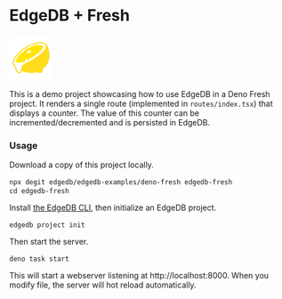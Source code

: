 # EdgeDB + Fresh

![fresh logo](static/logo.svg)

This is a demo project showcasing how to use EdgeDB in a Deno Fresh project. It renders a single route (implemented in `routes/index.tsx`) that displays a counter. The value of this counter can be incremented/decremented and is persisted in EdgeDB.

### Usage

Download a copy of this project locally.

```
npx degit edgedb/edgedb-examples/deno-fresh edgedb-fresh
cd edgedb-fresh
```

Install [the EdgeDB CLI](https://www.edgedb.com/install), then initialize an EdgeDB project.

```
edgedb project init
```

Then start the server.

```
deno task start
```

This will start a webserver listening at http://localhost:8000. When you modify file, the server will hot reload automatically.
